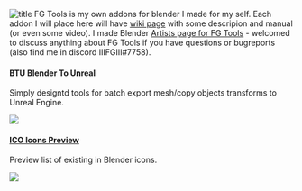 ![title](https://i.imgur.com/Z3LPVmc.png)
FG Tools is my own addons for blender I made for my self.
Each addon I will place here will have [wiki page](https://github.com/IIIFGIII/FG_Tools/wiki) with some descripion and manual (or even some video).
I made Blender [Artists page for FG Tools](https://blenderartists.org/t/fg-tools/1303872) - welcomed to discuss anything about FG Tools if you have questions or bugreports (also find me in discord IIIFGIII#7758).


#### BTU Blender To Unreal
Simply designtd tools for batch export mesh/copy objects transforms to Unreal Engine.

![](https://i.imgur.com/ZoVP59l.gif)

#### [ICO Icons Preview](https://github.com/IIIFGIII/FG_Tools/wiki/ICO)
Preview list of existing in Blender icons.

![](https://i.imgur.com/uifzxgT.gif)

